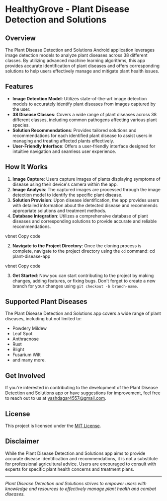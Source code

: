 # HealthyGrove - Plant Disease Detection and Solutions

## Overview
The Plant Disease Detection and Solutions Android application leverages image detection models to analyze plant diseases across 38 different classes. By utilizing advanced machine learning algorithms, this app provides accurate identification of plant diseases and offers corresponding solutions to help users effectively manage and mitigate plant health issues.

## Features
- **Image Detection Model**: Utilizes state-of-the-art image detection models to accurately identify plant diseases from images captured by the user.
- **38 Disease Classes**: Covers a wide range of plant diseases across 38 different classes, including common pathogens affecting various plant species.
- **Solution Recommendations**: Provides tailored solutions and recommendations for each identified plant disease to assist users in managing and treating affected plants effectively.
- **User-Friendly Interface**: Offers a user-friendly interface designed for intuitive navigation and seamless user experience.

## How It Works
1. **Image Capture**: Users capture images of plants displaying symptoms of disease using their device's camera within the app.
2. **Image Analysis**: The captured images are processed through the image detection model to identify the specific plant disease.
3. **Solution Provision**: Upon disease identification, the app provides users with detailed information about the detected disease and recommends appropriate solutions and treatment methods.
4. **Database Integration**: Utilizes a comprehensive database of plant diseases and corresponding solutions to provide accurate and reliable recommendations.

vbnet
Copy code

2. **Navigate to the Project Directory**: Once the cloning process is complete, navigate to the project directory using the `cd` command:
cd plant-disease-app

vbnet
Copy code

3. **Get Started**: Now you can start contributing to the project by making changes, adding features, or fixing bugs. Don't forget to create a new branch for your changes using `git checkout -b branch-name`.

## Supported Plant Diseases
The Plant Disease Detection and Solutions app covers a wide range of plant diseases, including but not limited to:
- Powdery Mildew
- Leaf Spot
- Anthracnose
- Rust
- Blight
- Fusarium Wilt
- and many more.

## Get Involved
If you're interested in contributing to the development of the Plant Disease Detection and Solutions app or have suggestions for improvement, feel free to reach out to us at [yashdagar4557@gmail.com](mailto:anshagrawal148@gmail.com).

## License
This project is licensed under the [MIT License](LICENSE).

## Disclaimer
While the Plant Disease Detection and Solutions app aims to provide accurate disease identification and recommendations, it is not a substitute for professional agricultural advice. Users are encouraged to consult with experts for specific plant health concerns and treatment plans.

---
*Plant Disease Detection and Solutions strives to empower users with knowledge and resources to effectively manage plant health and combat diseases.*
